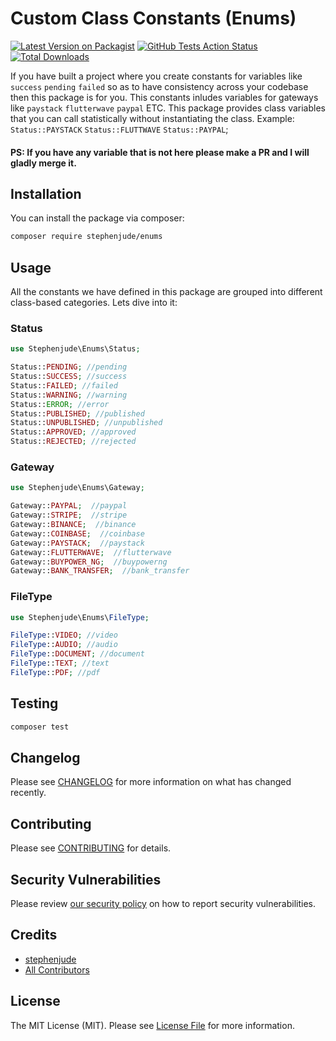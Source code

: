 # Custom Class Constants (Enums)

[![Latest Version on Packagist](https://img.shields.io/packagist/v/stephenjude/enums.svg?style=flat-square)](https://packagist.org/packages/stephenjude/enums)
[![GitHub Tests Action Status](https://img.shields.io/github/workflow/status/stephenjude/enums/Tests?label=tests)](https://github.com/stephenjude/enums/actions?query=workflow%3ATests+branch%3Amaster)
[![Total Downloads](https://img.shields.io/packagist/dt/stephenjude/enums.svg?style=flat-square)](https://packagist.org/packages/stephenjude/enums)

If you have built a project where you create constants for variables like `success` `pending` `failed` so as to have consistency across your codebase then this package is for you. This constants inludes variables for gateways like `paystack` `flutterwave` `paypal` ETC. This package provides class variables that you can call statistically without instantiating the class. Example: `Status::PAYSTACK` `Status::FLUTTWAVE` `Status::PAYPAL`;

#### PS: If you have any variable that is not here please make a PR and I will gladly merge it.

## Installation

You can install the package via composer:

```bash
composer require stephenjude/enums
```

## Usage
All the constants we have defined in this package are grouped into different class-based categories. Lets dive into it:

### Status

```php
use Stephenjude\Enums\Status;

Status::PENDING; //pending
Status::SUCCESS; //success
Status::FAILED; //failed
Status::WARNING; //warning
Status::ERROR; //error
Status::PUBLISHED; //published
Status::UNPUBLISHED; //unpublished
Status::APPROVED; //approved
Status::REJECTED; //rejected
```
### Gateway

```php
use Stephenjude\Enums\Gateway;

Gateway::PAYPAL;  //paypal
Gateway::STRIPE;  //stripe
Gateway::BINANCE;  //binance
Gateway::COINBASE;  //coinbase
Gateway::PAYSTACK;  //paystack
Gateway::FLUTTERWAVE;  //flutterwave
Gateway::BUYPOWER_NG;  //buypowerng
Gateway::BANK_TRANSFER;  //bank_transfer
```
### FileType

```php
use Stephenjude\Enums\FileType;

FileType::VIDEO; //video
FileType::AUDIO; //audio
FileType::DOCUMENT; //document
FileType::TEXT; //text
FileType::PDF; //pdf
```

## Testing

```bash
composer test
```

## Changelog

Please see [CHANGELOG](CHANGELOG.md) for more information on what has changed recently.

## Contributing

Please see [CONTRIBUTING](.github/CONTRIBUTING.md) for details.

## Security Vulnerabilities

Please review [our security policy](../../security/policy) on how to report security vulnerabilities.

## Credits

- [stephenjude](https://github.com/stephenjude)
- [All Contributors](../../contributors)

## License

The MIT License (MIT). Please see [License File](LICENSE.md) for more information.
